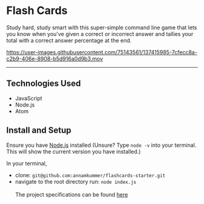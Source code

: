 # Flash Cards
Study hard, study smart with this super-simple command line game that lets you know when you've given a correct or incorrect answer and tallies your total with a correct answer percentage at the end.<br>

https://user-images.githubusercontent.com/75143561/137415985-7cfecc8a-c2b9-406e-8908-b5d916a0d9b3.mov

<hr>

## Technologies Used
- JavaScript
- Node.js
- Atom

## Install and Setup
Ensure you have [Node.js](https://nodejs.org/en/download/) installed (Unsure? Type `node -v` into your terminal. This will show the current version you have installed.)<br>

In your terminal,
- clone: `git@github.com:annamkummer/flashcards-starter.git`
- navigate to the root directory run: `node index.js`<br><br>
The project specifications can be found [here](https://frontend.turing.edu/projects/flash-cards.html)




